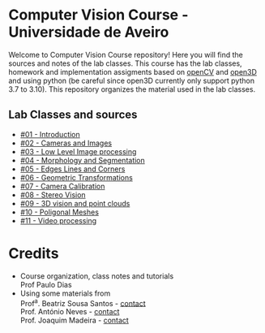 # Computer Vision Course - Universidade de Aveiro

Welcome to Computer Vision Course repository! Here you will find the sources and notes of the lab classes. This course has the lab classes, homework and implementation assigments based on [openCV](https://opencv.org/) and [open3D](http://www.open3d.org/docs/release/#) and using python (be careful since open3D currently only support python 3.7 to 3.10). This  repository organizes the material used in the lab classes. 

## Lab Classes and sources
* [#01 - Introduction](<#01 - Introduction>)
* [#02 - Cameras and Images](</#02 - Digital cameras and digital images/>)
* [#03 - Low Level Image processing](</#03 - Low Level Image Processing I/>)
* [#04 - Morphology and Segmentation](</#04 - Morph_Segmentation/>)
* [#05 - Edges Lines and Corners](</#05 - Edges_Lines_Corners/>)
* [#06 - Geometric Transformations](</#06 - Geometric Transforms/>)
* [#07 - Camera Calibration](</#07 - CameraCalibration/>)
* [#08 - Stereo Vision](</#08 - StereoVision/>)
* [#09 - 3D vision and point clouds](</#09 - 3D Vision/>)
* [#10 - Poligonal Meshes](</#10 - Meshes/>)
* [#11 - Video processing](</#01 - Video/>)

# Credits
* Course organization, class notes and tutorials  
Prof Paulo Dias  
* Using some materials from\
Prof<sup>a</sup>. Beatriz Sousa Santos - [contact](mailto:bss@ua.pt)\
Prof. António Neves - [contact](mailto:an@ua.pt)\
Prof. Joaquim Madeira - [contact](mailto:jmadeira@ua.pt)
